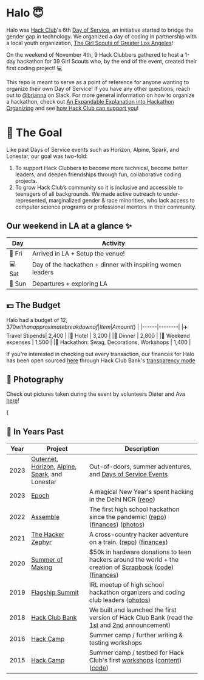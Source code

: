 # Halo 😇 

Halo was [Hack Club]([hackclub.com](https://hackclub.com/))'s 6th [Day of Service](https://days-of-service.hackclub.dev/), an initiative started to bridge the gender gap in technology. We organized a day of coding in partnership with a local youth organization, [The Girl Scouts of Greater Los Angeles](https://www.girlscoutsla.org/)!

On the weekend of November 4th, 9 Hack Clubbers gathered to host a 1-day hackathon for 39 Girl Scouts who, by the end of the event, created their first coding project! 💻

This repo is meant to serve as a point of reference for anyone wanting to organize their own Day of Service! If you have any other questions, reach out to [@brianna](https://hackclub.slack.com/team/U03R33X8XJB) on Slack. For more general information on how to organize a hackathon, check out [An Expandable Explanation into Hackathon Organizing](https://expandables.hackclub.dev/organizing.html) and see [how Hack Club can support you](https://hackathons.hackclub.com/)!

# 🎯 The Goal 
Like past Days of Service events such as Horizon, Alpine, Spark, and Lonestar, our goal was two-fold:
1. To support Hack Clubbers to become more technical, become better leaders, and deepen friendships through fun, collaborative coding projects.
2. To grow Hack Club’s community so it is inclusive and accessible to teenagers of all backgrounds. We made active outreach to under-represented, marginalized gender & race minorities, who lack access to computer science programs or professional mentors in their community. 

## Our weekend in LA at a glance ✨

| Day | Activity                                                                 |
|-----|-------------------------------------------------------------------------|
|🌃 Fri | Arrived in LA + Setup the venue!|
|💻 Sat | Day of the hackathon + dinner with inspiring women leaders|
|🌴 Sun  | Departures + exploring LA |

## 💵 The Budget

Halo had a budget of $12,370 with an approximate breakdown of
| Item | Amount ($) |
|------|--------|
|✈️ Travel Stipends| 2,400 |
|🏨 Hotel | 3,200 |
|🥘 Dinner | 2,800 |
|🥘 Weekend expenses | 1,500 |
|👚 Hackathon: Swag, Decorations, Workshops | 1,400 |

If you're interested in checking out every transaction, our finances for Halo has been open sourced [here]([https://bank.hackclub.com/horizon](https://hcb.hackclub.com/halo-day-of-service)) through Hack Club Bank's [transparency mode](https://headwayapp.co/bank-changelog/transparent-finances-optional-feature-151427)

## 📸 Photography 
Check out pictures taken during the event by volunteers Dieter and Ava [here](https://drive.google.com/drive/u/0/folders/1FUvhTYZIhmkcrb2zk91doqiVxjif_wMb)!

{


## 🗽 In Years Past

| Year | Project                                                            | Description                                                                                                                                                                                                                                                                           |
| ---- | ------------------------------------------------------------------ | ------------------------------------------------------------------------------------------------------------------------------------------------------------------------------------------------------------------------------------------------------------------------------------- |
| 2023 | [Outernet](https://outernet.hackclub.com), [Horizon](https://horizon.hackclub.com), [Alpine](https://alpine.hackclub.com), [Spark](https://spark.hackclub.com), and Lonestar      | Out-of-doors, summer adventures, and [Days of Service Events](https://daysofservice.hackclub.com/)                                                                                                                                                                                                                                                                          |
| 2023 | [Epoch](https://epoch.hackclub.com)                                | A magical New Year's spent hacking in the Delhi NCR ([repo](https://github.com/hackclub/epoch))                                                                                                                                                                                       |
| 2022 | [Assemble](https://assemble.hackclub.com)                          | The first high school hackathon since the pandemic! ([repo](https://github.com/hackclub/assemble)) ([finances](https://bank.hackclub.com/assemble)) ([photos](https://hack.af/assemble-photos))                                                                                       |
| 2021 | [The Hacker Zephyr](https://github.com/hackclub/the-hacker-zephyr) | A cross-country hacker adventure on a train. ([repo](https://github.com/hackclub/the-hacker-zephyr)) ([finances](https://bank.hackclub.com/zephyr))                                                                                                                                   |
| 2020 | [Summer of Making](https://summer.hackclub.com)                    | $50k in hardware donations to teen hackers around the world + the creation of [Scrapbook](https://scrapbook.hackclub.com) ([code](https://github.com/hackclub/scrapbook)) ([finances](https://bank.hackclub.com/summer-of-making))                                                    |
| 2019 | [Flagship Summit](https://flagship.hackclub.com)                   | IRL meetup of high school hackathon organizers and coding club leaders ([photos](https://photos.google.com/share/AF1QipO3hb2mN-Q16icE-M16d-06uHyXLmvd3Rw6b_f_oosfAX9SnOvnouPOyO79P7pR7Q?key=anphZTNFUERPWXV3YnJQV2VzVVVFMFFVcGRDc3hB))                                                |
| 2018 | [Hack Club Bank](https://hackclub.com/bank/)                       | We built and launched the first version of Hack Club Bank (read the [1st](https://medium.com/hackclub/hack-club-bank-a-bank-for-student-hackers-e5d894ea5375) and [2nd](https://medium.com/hackclub/hack-club-bank-is-now-live-for-everyone-including-you-884f7f54836f) announcement) |
| 2016 | [Hack Camp](https://github.com/hackclub/camp/tree/master/2016)     | Summer camp / further writing & testing workshops                                                                                                                                                                                                                                     |
| 2015 | [Hack Camp](https://github.com/hackclub/camp/tree/master/2015)     | Summer camp / testbed for Hack Club's first [workshops](https://workshops.hackclub.com) ([content](https://github.com/hackclub/hackclub/tree/main/workshops#readme))([code](https://github.com/hackclub/workshops))                                                                   |




